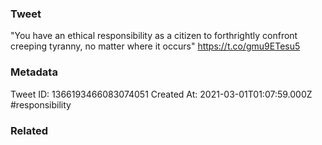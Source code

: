 ### Tweet
"You have an ethical responsibility as a citizen to forthrightly confront creeping tyranny, no matter where it occurs" https://t.co/gmu9ETesu5

### Metadata
Tweet ID: 1366193466083074051
Created At: 2021-03-01T01:07:59.000Z
#responsibility

### Related


